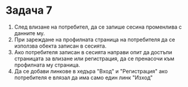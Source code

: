 # Задача 7

1. След влизане на потребител, да се запише сесина променлива с данните му.
2. При зареждане на профилната страница на потребителя да се използва обекта записан в сесията.
3. Ако потребителя записан в сесията направи опит да достъпи страницата за влизане или регистрация, да се пренасочи към профилната му страница. 
4. Да се добави линкове в хедъра "Вход" и "Регистрация" ако потребителя е влязал да има само един линк "Изход"